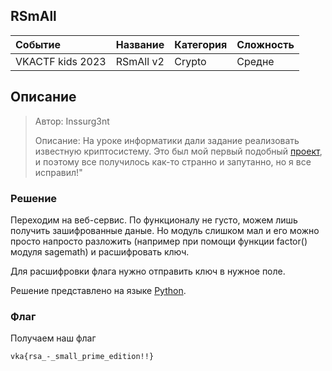 ## RSmAll

| Событие | Название | Категория | Сложность |
| :------ | ---- | ---- | ---- |
| VKACTF kids 2023 | RSmAll v2   | Crypto | Средне |

## Описание

>Автор: Inssurg3nt
>
>Описание: На уроке информатики дали задание реализовать известную криптосистему. Это был мой первый подобный [проект](https://rsmall.vkactf.ru), и поэтому все получилось как-то странно и запутанно, но я все исправил!"

### Решение

Переходим на веб-сервис. По функционалу не густо, можем лишь получить зашифрованные даные.
Но модуль слишком мал и его можно просто напросто разложить (например при помощи функции factor() модуля sagemath) и расшифровать ключ.

Для расшифровки флага нужно отправить ключ в нужное поле.

Решение представлено на языке [Python](sploit.py).

### Флаг

Получаем наш флаг

```
vka{rsa_-_small_prime_edition!!}
```
